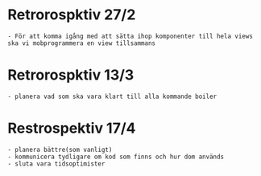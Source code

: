 # Retrorospktiv  27/2
    - För att komma igång med att sätta ihop komponenter till hela views ska vi mobprogrammera en view tillsammans 

# Retrorospktiv  13/3
    - planera vad som ska vara klart till alla kommande boiler

# Restrospektiv 17/4
    - planera bättre(som vanligt)
    - kommunicera tydligare om kod som finns och hur dom används
    - sluta vara tidsoptimister 
     